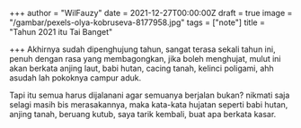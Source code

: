 +++
author = "WilFauzy"
date = 2021-12-27T00:00:00Z
draft = true
image = "/gambar/pexels-olya-kobruseva-8177958.jpg"
tags = ["note"]
title = "Tahun 2021 itu Tai Banget"

+++
Akhirnya sudah dipenghujung tahun, sangat terasa sekali tahun ini, penuh dengan rasa yang membagongkan, jika boleh menghujat, mulut ini akan berkata anjing laut, babi hutan, cacing tanah, kelinci poligami, ahh asudah lah pokoknya campur aduk.

Tapi itu semua harus dijalanani agar semuanya berjalan bukan? nikmati saja selagi masih bis merasakannya, maka kata-kata hujatan seperti babi hutan, anjing tanah, beruang kutub, saya tarik kembali, buat apa berkata kasar.